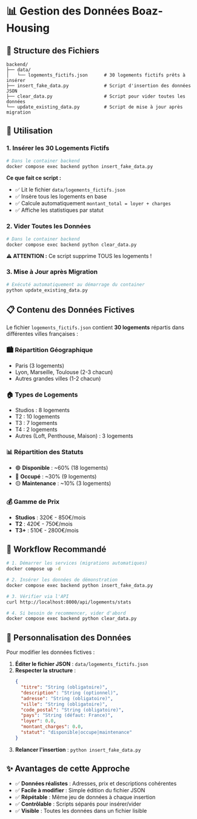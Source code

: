 # 📊 Gestion des Données Boaz-Housing

## 📁 Structure des Fichiers

```
backend/
├── data/
│   └── logements_fictifs.json      # 30 logements fictifs prêts à insérer
├── insert_fake_data.py             # Script d'insertion des données JSON
├── clear_data.py                   # Script pour vider toutes les données
└── update_existing_data.py         # Script de mise à jour après migration
```

## 🚀 Utilisation

### 1. Insérer les 30 Logements Fictifs

```bash
# Dans le container backend
docker compose exec backend python insert_fake_data.py
```

**Ce que fait ce script :**
- ✅ Lit le fichier `data/logements_fictifs.json`
- ✅ Insère tous les logements en base
- ✅ Calcule automatiquement `montant_total = loyer + charges`
- ✅ Affiche les statistiques par statut

### 2. Vider Toutes les Données

```bash
# Dans le container backend
docker compose exec backend python clear_data.py
```

**⚠️ ATTENTION :** Ce script supprime TOUS les logements !

### 3. Mise à Jour après Migration

```bash
# Exécuté automatiquement au démarrage du container
python update_existing_data.py
```

## 📋 Contenu des Données Fictives

Le fichier `logements_fictifs.json` contient **30 logements** répartis dans différentes villes françaises :

### 🏙️ **Répartition Géographique**
- Paris (3 logements)
- Lyon, Marseille, Toulouse (2-3 chacun)
- Autres grandes villes (1-2 chacun)

### 🏠 **Types de Logements**
- Studios : 8 logements
- T2 : 10 logements  
- T3 : 7 logements
- T4 : 2 logements
- Autres (Loft, Penthouse, Maison) : 3 logements

### 📊 **Répartition des Statuts**
- 🟢 **Disponible** : ~60% (18 logements)
- 🔴 **Occupé** : ~30% (9 logements)
- 🟡 **Maintenance** : ~10% (3 logements)

### 💰 **Gamme de Prix**
- **Studios** : 320€ - 850€/mois
- **T2** : 420€ - 750€/mois
- **T3+** : 510€ - 2800€/mois

## 🎯 **Workflow Recommandé**

```bash
# 1. Démarrer les services (migrations automatiques)
docker compose up -d

# 2. Insérer les données de démonstration
docker compose exec backend python insert_fake_data.py

# 3. Vérifier via l'API
curl http://localhost:8000/api/logements/stats

# 4. Si besoin de recommencer, vider d'abord
docker compose exec backend python clear_data.py
```

## 📝 **Personnalisation des Données**

Pour modifier les données fictives :

1. **Éditer le fichier JSON** : `data/logements_fictifs.json`
2. **Respecter la structure** :
   ```json
   {
     "titre": "String (obligatoire)",
     "description": "String (optionnel)",
     "adresse": "String (obligatoire)",
     "ville": "String (obligatoire)",
     "code_postal": "String (obligatoire)",
     "pays": "String (défaut: France)",
     "loyer": 0.0,
     "montant_charges": 0.0,
     "statut": "disponible|occupe|maintenance"
   }
   ```
3. **Relancer l'insertion** : `python insert_fake_data.py`

## ✨ **Avantages de cette Approche**

- ✅ **Données réalistes** : Adresses, prix et descriptions cohérentes
- ✅ **Facile à modifier** : Simple édition du fichier JSON
- ✅ **Répétable** : Même jeu de données à chaque insertion
- ✅ **Contrôlable** : Scripts séparés pour insérer/vider
- ✅ **Visible** : Toutes les données dans un fichier lisible